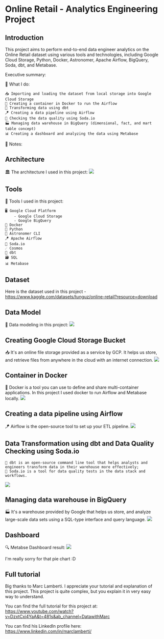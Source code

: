 # Online Retail - Analytics Engineering Project

## Introduction 
This project aims to perform end-to-end data engineer analytics on the Online Retail dataset using various tools and technologies, including Google Cloud Storage, Python, Docker, Astronomer, Apache Airflow, BigQuery, Soda, dbt, and Metabase. 

Executive summary: 

🔧 What I do:

    📥 Importing and loading the dataset from local storage into Google Cloud Storage
    🐳 Creating a container in Docker to run the Airflow
    🔄 Transforming data using dbt 
    🪁 Creating a data pipeline using Airflow
    🍹 Checking the data quality using Soda.io 
    🏭 Managing data warehouse in BigQuery (dimensional, fact, and mart table concept) 
    📊 Creating a dashboard and analyzing the data using Metabase 
      
📒 Notes: 

## Architecture 
🏛️ The architecture I used in this project: 
<img src="img/architecture.png"> 

## Tools 
🔧 Tools I used in this project:

    🖥️ Google Cloud Platform
        - Google Cloud Storage  
        - Google BigQuery 
    🐳 Docker
    🐍 Python 
    🔮 Astronomer CLI 
    🪁 Apache Airflow 
    🍹 Soda.io
    ☄️ Cosmos 
    🔄 dbt
    🗃️ SQL
    📊 Metabase

## Dataset 
Here is the dataset used in this project - https://www.kaggle.com/datasets/tunguz/online-retail?resource=download 

## Data Model 
📑 Data modeling in this project: 
<img src="img/data modelling.png"> 

## Creating Google Cloud Storage Bucket 
📥 It's an online file storage provided as a service by GCP. It helps us store, and retrieve files from anywhere in the cloud with an internet connection.
<img src="img/GCS Bucket.png"> 

## Container in Docker 
🐳 Docker is a tool you can use to define and share multi-container applications. In this project I used docker to run Airflow and Metabase locally. 
<img src="img/Docker.png"> 

## Creating a data pipeline using Airflow
🪁 Airflow is the open-source tool to set up your ETL pipeline. 
<img src="img/airflow  Chain.png">

## Data Transformation using dbt and Data Quality Checking using Soda.io 
    🔄 dbt is an open-source command line tool that helps analysts and engineers transform data in their warehouse more effectively; 
    🍹 Soda.io is a tool for data quality tests in the data stack and workflows. 
<img src="img/Data Checking using Soda.png"> 

## Managing data warehouse in BigQuery 
🏭 It's a warehouse provided by Google that helps us store, and analyze large-scale data sets using a SQL-type interface and query language. 
<img src="img/BQ Retail Dataset.png"> 

## Dashboard 
🔍 Metabse Dashboard result: 
<img src="img/Metabase report.png">  

I'm really sorry for that pie chart :D

## Full tutorial

Big thanks to Marc Lamberti. I appreciate your tutorial and explanation of this project. This project is quite complex, but you explain it in very easy way to understand.

You can find the full tutorial for this project at: https://www.youtube.com/watch?v=DzxtCxi4YaA&t=481s&ab_channel=DatawithMarc 

You can find his LinkedIn profile here: https://www.linkedin.com/in/marclamberti/ 
